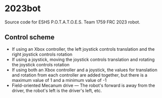 # 2023bot
Source code for ESHS P.O.T.A.T.O.E.S. Team 1759 FRC 2023 robot.

## Control scheme
- If using an Xbox controller, the left joystick controls translation and the
  right joystick controls rotation
- If using a joystick, moving the joystick controls translation and rotating the
  joystick controls rotation
- If using both an Xbox controller and a joystick, the values for translation
  and rotation from each controller are added together, but there is a maximum
  value of 1 and a minimum value of -1
- Field-oriented Mecanum drive — The robot's forward is away from the driver,
  the robot's left is the driver's left, etc.